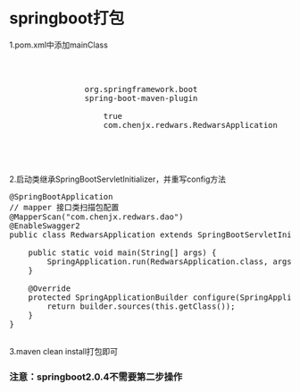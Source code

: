 # springboot打包
1.pom.xml中添加mainClass
<pre>
<build>
        <plugins>
            <plugin>
                <groupId>org.springframework.boot</groupId>
                <artifactId>spring-boot-maven-plugin</artifactId>
                <configuration>
                    <fork>true</fork>
                    <mainClass>com.chenjx.redwars.RedwarsApplication</mainClass>
                </configuration>
            </plugin>
        </plugins>
    </build>
</pre>

2.启动类继承SpringBootServletInitializer，并重写config方法
<pre>
@SpringBootApplication
// mapper 接口类扫描包配置
@MapperScan("com.chenjx.redwars.dao")
@EnableSwagger2
public class RedwarsApplication extends SpringBootServletInitializer {

    public static void main(String[] args) {
        SpringApplication.run(RedwarsApplication.class, args);
    }

    @Override
    protected SpringApplicationBuilder configure(SpringApplicationBuilder builder) {
        return builder.sources(this.getClass());
    }
}

</pre>

3.maven clean install打包即可

### 注意：springboot2.0.4不需要第二步操作